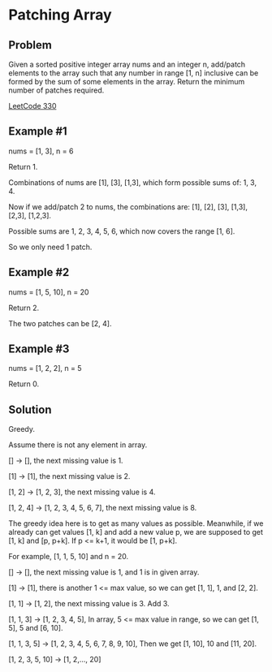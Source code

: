 Patching Array
====

Problem
----

Given a sorted positive integer array nums and an integer n, add/patch elements to the array such that any number in range [1, n] inclusive can be formed by the sum of some elements in the array. Return the minimum number of patches required.

[LeetCode 330](https://leetcode.com/problems/patching-array/)

Example #1
----

nums = [1, 3], n = 6

Return 1.

Combinations of nums are [1], [3], [1,3], which form possible sums of: 1, 3, 4.

Now if we add/patch 2 to nums, the combinations are: [1], [2], [3], [1,3], [2,3], [1,2,3].

Possible sums are 1, 2, 3, 4, 5, 6, which now covers the range [1, 6].

So we only need 1 patch.

Example #2
----

nums = [1, 5, 10], n = 20

Return 2.

The two patches can be [2, 4].

Example #3
----
nums = [1, 2, 2], n = 5

Return 0.

Solution
----
Greedy. 

Assume there is not any element in array.

[] -> [], the next missing value is 1.

[1] -> [1], the next missing value is 2.

[1, 2] -> [1, 2, 3], the next missing value is 4.

[1, 2, 4] -> [1, 2, 3, 4, 5, 6, 7], the next missing value is 8.

The greedy idea here is to get as many values as possible. Meanwhile, if we already can get values [1, k] and add a new value p, we are supposed to get [1, k] and [p, p+k]. If p <= k+1, it would be [1, p+k].

For example, [1, 1, 5, 10] and n = 20.

[] -> [], the next missing value is 1, and 1 is in given array.

[1] -> [1], there is another 1 <= max value, so we can get [1, 1], 1, and [2, 2].

[1, 1] -> [1, 2], the next missing value is 3. Add 3.

[1, 1, 3] -> [1, 2, 3, 4, 5], In array, 5 <= max value in range, so we can get [1, 5], 5 and [6, 10].

[1, 1, 3, 5] -> [1, 2, 3, 4, 5, 6, 7, 8, 9, 10], Then we get [1, 10], 10 and [11, 20].

[1, 2, 3, 5, 10] -> [1, 2,..., 20]

